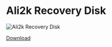 # Ali2k Recovery Disk

![Ali2k Recovery Disk](docs/02.png)

[Download](https://www.dropbox.com/s/zq49s7hon8vjelf/Image_recovery_disk_v1.iso?dl=0)
